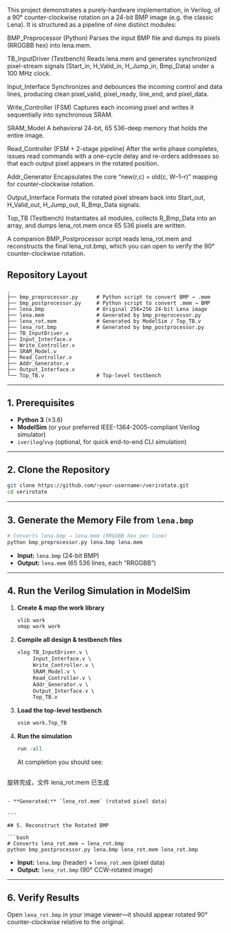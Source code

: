 This project demonstrates a purely-hardware implementation, in Verilog, of a 90° counter-clockwise rotation on a 24-bit BMP image (e.g. the classic Lena). It is structured as a pipeline of nine distinct modules:

BMP_Preprocessor (Python)
Parses the input BMP file and dumps its pixels (RRGGBB hex) into lena.mem.

TB_InputDriver (Testbench)
Reads lena.mem and generates synchronized pixel-stream signals (Start_in, H_Valid_in, H_Jump_in, Bmp_Data) under a 100 MHz clock.

Input_Interface
Synchronizes and debounces the incoming control and data lines, producing clean pixel_valid, pixel_ready, line_end, and pixel_data.

Write_Controller (FSM)
Captures each incoming pixel and writes it sequentially into synchronous SRAM.

SRAM_Model
A behavioral 24-bit, 65 536-deep memory that holds the entire image.

Read_Controller (FSM + 2-stage pipeline)
After the write phase completes, issues read commands with a one-cycle delay and re-orders addresses so that each output pixel appears in the rotated position.

Addr_Generator
Encapsulates the core “new(r,c) = old(c, W–1–r)” mapping for counter-clockwise rotation.

Output_Interface
Formats the rotated pixel stream back into Start_out, H_Valid_out, H_Jump_out, R_Bmp_Data signals.

Top_TB (Testbench)
Instantiates all modules, collects R_Bmp_Data into an array, and dumps lena_rot.mem once 65 536 pixels are written.

A companion BMP_Postprocessor script reads lena_rot.mem and reconstructs the final lena_rot.bmp, which you can open to verify the 90° counter-clockwise rotation.

## Repository Layout

```
.
├── bmp_preprocessor.py      # Python script to convert BMP → .mem
├── bmp_postprocessor.py     # Python script to convert .mem → BMP
├── lena.bmp                 # Original 256×256 24-bit Lena image
├── lena.mem                 # Generated by bmp_preprocessor.py
├── lena_rot.mem             # Generated by ModelSim / Top_TB.v
├── lena_rot.bmp             # Generated by bmp_postprocessor.py
├── TB_InputDriver.v
├── Input_Interface.v
├── Write_Controller.v
├── SRAM_Model.v
├── Read_Controller.v
├── Addr_Generator.v
├── Output_Interface.v
└── Top_TB.v                 # Top-level testbench
```

---

## 1. Prerequisites

* **Python 3** (≥3.6)
* **ModelSim** (or your preferred IEEE-1364-2005-compliant Verilog simulator)
* `iverilog`/`vvp` (optional, for quick end-to-end CLI simulation)

---

## 2. Clone the Repository

```bash
git clone https://github.com/<your-username>/verirotate.git
cd verirotate
```

---

## 3. Generate the Memory File from `lena.bmp`

```bash
# Converts lena.bmp → lena.mem (RRGGBB hex per line)
python bmp_preprocessor.py lena.bmp lena.mem
```

* **Input:**  `lena.bmp` (24-bit BMP)
* **Output:** `lena.mem` (65 536 lines, each “RRGGBB”)

---

## 4. Run the Verilog Simulation in ModelSim

1. **Create & map the work library**

   ```tcl
   vlib work
   vmap work work
   ```

2. **Compile all design & testbench files**

   ```tcl
   vlog TB_InputDriver.v \
        Input_Interface.v \
        Write_Controller.v \
        SRAM_Model.v \
        Read_Controller.v \
        Addr_Generator.v \
        Output_Interface.v \
        Top_TB.v
   ```

3. **Load the top-level testbench**

   ```tcl
   vsim work.Top_TB
   ```

4. **Run the simulation**

   ```tcl
   run -all
   ```

   At completion you should see:

   ```
   ```

旋转完成，文件 lena\_rot.mem 已生成

````

- **Generated:** `lena_rot.mem` (rotated pixel data)  

---

## 5. Reconstruct the Rotated BMP

```bash
# Converts lena_rot.mem → lena_rot.bmp
python bmp_postprocessor.py lena.bmp lena_rot.mem lena_rot.bmp
````

* **Input:**  `lena.bmp` (header) + `lena_rot.mem` (pixel data)
* **Output:** `lena_rot.bmp` (90° CCW-rotated image)

---

## 6. Verify Results

Open `lena_rot.bmp` in your image viewer—it should appear rotated 90° counter-clockwise relative to the original.

